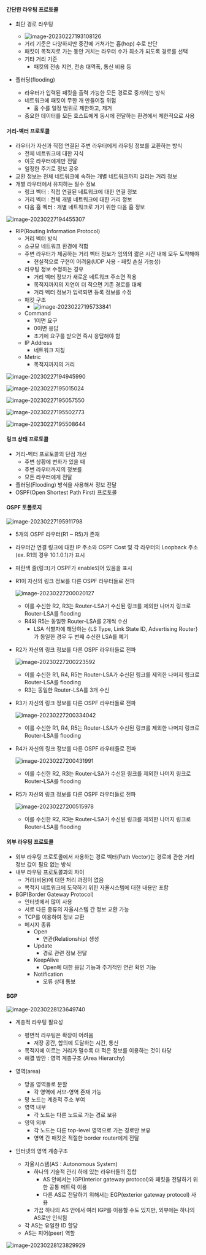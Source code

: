#### 간단한 라우팅 프로토콜

- 최단 경로 라우팅
  - ![image-20230227193108126](../../../../../../AppData/Roaming/Typora/typora-user-images/image-20230227193108126.png)
  - 거리 기준은 다양하지만 중간에 거쳐가는 홉(hop) 수로 판단
  - 패킷이 목적지로 가는 동안 거치는 라우터 수가 최소가 되도록 경로를 선택
  - 기타 거리 기준
    - 패킷의 전송 지연, 전송 대역폭, 통신 비용 등

- 플러딩(flooding)
  - 라우터가 입력된 패킷을 출력 가능한 모든 경로로 중개하는 방식
  - 네트워크에 패킷이 무한 개 만들어질 위험
    - 홉 수를 일정 범위로 제한하고, 제거
  - 중요한 데이터를 모든 호스트에게 동시에 전달하는 환경에서 제한적으로 사용



#### 거리-벡터 프로토콜

- 라우터가 자신과 직접 연결된 주변 라우터에게 라우팅 정보를 교환하는 방식
  - 전체 네트워크에 대한 지식
  - 이웃 라우터에게만 전달
  - 일정한 주기로 정보 공유
- 교환 정보는 전체 네트워크에 속하는 개별 네트워크까지 걸리는 거리 정보
- 개별 라우터에서 유지하는 필수 정보
  - 링크 벡터 : 직접 연결된 네트워크에 대한 연결 정보
  - 거리 벡터 : 전체 개별 네트워크에 대한 거리 정보
  - 다음 홉 벡터 : 개별 네트워크로 가기 위한 다음 홉 정보

![image-20230227194455307](../../../../../../AppData/Roaming/Typora/typora-user-images/image-20230227194455307.png)



- RIP(Routing Information Protocol)
  - 거리 벡터 방식
  - 소규모 네트워크 환경에 적합
  - 주변 라우터가 제공하는 거리 벡터 정보가 임의의 짧은 시간 내에 모두 도착해야
    - 현실적으로 구현이 어려움(UDP 사용 - 패킷 손실 가능성)
  - 라우팅 정보 수정하는 경우
    - 거리 벡터 정보가 새로운 네트워크 주소면 적용
    - 목적지까지의 지연이 더 적으면 기존 경로를 대체
    - 거리 벡터 정보가 입력되면 등록 정보를 수정
  - 패킷 구조
    - ![image-20230227195733841](../../../../../../AppData/Roaming/Typora/typora-user-images/image-20230227195733841.png)
  - Command
    - 1이면 요구
    - 0이면 응답
    - 초기에 요구를 받으면 즉시 응답해야 함
  - IP Address
    - 네트워크 지칭
  - Metric
    - 목적지까지의 거리

![image-20230227194945990](../../../../../../AppData/Roaming/Typora/typora-user-images/image-20230227194945990.png)

![image-20230227195015024](../../../../../../AppData/Roaming/Typora/typora-user-images/image-20230227195015024.png)

![image-20230227195057550](../../../../../../AppData/Roaming/Typora/typora-user-images/image-20230227195057550.png)

![image-20230227195502773](../../../../../../AppData/Roaming/Typora/typora-user-images/image-20230227195502773.png)

![image-20230227195508644](../../../../../../AppData/Roaming/Typora/typora-user-images/image-20230227195508644.png)



#### 링크 상태 프로토콜

- 거리-벡터 프로토콜의 단점 개선
  - 주변 상황에 변화가 있을 때
  - 주변 라우터까지의 정보를
  - 모든 라우터에게 전달
- 플러딩(Flooding) 방식을 사용해서 정보 전달
- OSPF(Open Shortest Path First) 프로토콜



#### OSPF 토폴로지

![image-20230227195911798](../../../../../../AppData/Roaming/Typora/typora-user-images/image-20230227195911798.png)

- 5개의 OSPF 라우터(R1 ~ R5)가 존재
- 라우터간 연결 링크에 대한 IP 주소와 OSPF Cost 및 각 라우터의 Loopback 주소(ex. R1의 경우 10.1.0.1)가 표시
- 파란색 줄(링크)가 OSPF가 enable되어 있음을 표시

- R1이 자신의 링크 정보를 다른 OSPF 라우터들로 전파

  ![image-20230227200020127](../../../../../../AppData/Roaming/Typora/typora-user-images/image-20230227200020127.png)

  - 이를 수신한 R2, R3는 Router-LSA가 수신된 링크를 제외한 나머지 링크로 Router-LSA를 flooding
  - R4와 R5는 동일한 Router-LSA를 2개씩 수신
    - LSA 식별자에 해당하는 {LS Type, Link State ID, Advertising Router}가 동일한 경우 두 번째 수신한 LSA를 폐기

- R2가 자신의 링크 정보를 다른 OSPF 라우터들로 전파

  ![image-20230227200223592](../../../../../../AppData/Roaming/Typora/typora-user-images/image-20230227200223592.png)

  - 이를 수신한 R1, R4, R5는 Router-LSA가 수신된 링크를 제외한 나머지 링크로 Router-LSA를 flooding
  - R3는 동일한 Router-LSA를 3개 수신

- R3가 자신의 링크 정보를 다른 OSPF 라우터들로 전파

  ![image-20230227200334042](../../../../../../AppData/Roaming/Typora/typora-user-images/image-20230227200334042.png)

  - 이를 수신한 R1, R4, R5는 Router-LSA가 수신된 링크를 제외한 나머지 링크로 Router-LSA를 flooding

- R4가 자신의 링크 정보를 다른 OSPF 라우터들로 전파

  ![image-20230227200431991](../../../../../../AppData/Roaming/Typora/typora-user-images/image-20230227200431991.png)

  - 이를 수신한 R2, R3는 Router-LSA가 수신된 링크를 제외한 나머지 링크로 Router-LSA를 flooding

- R5가 자신의 링크 정보를 다른 OSPF 라우터들로 전파

  ![image-20230227200515978](../../../../../../AppData/Roaming/Typora/typora-user-images/image-20230227200515978.png)

  - 이를 수신한 R2, R3는 Router-LSA가 수신된 링크를 제외한 나머지 링크로 Router-LSA를 flooding



#### 외부 라우팅 프로토콜

- 외부 라우팅 프로토콜에서 사용하는 경로 벡터(Path Vector)는 경로에 관한 거리 정보 값이 필요 없는 방식
- 내부 라우팅 프로토콜과의 차이
  - 거리(비용)에 대한 처리 과정이 없음
  - 목적지 네트워크에 도착하기 위한 자율시스템에 대한 내용만 포함
- BGP(Border Gateway Protocol)
  - 인터넷에서 많이 사용
  - 서로 다른 종류의 자율시스템 간 정보 교환 가능
  - TCP를 이용하여 정보 교환
  - 메시지 종류
    - Open
      - 연관(Relationship) 생성
    - Update
      - 경로 관련 정보 전달
    - KeepAlive
      - Open에 대한 응답 기능과 주기적인 연관 확인 기능
    - Notification
      - 오류 상태 통보



#### BGP

![image-20230228123649740](../../../../../../AppData/Roaming/Typora/typora-user-images/image-20230228123649740.png)

- 계층적 라우팅 필요성
  - 평면적 라우팅은 확장이 어려움
    - 저장 공간, 합의에 도달하는 시간, 통신
  - 목적지에 이르는 거리가 멀수록 더 적은 정보를 이용하는 것이 타당
  - 해결 방안 : 영역 계층구조 (Area Hierarchy)
- 영역(area)
  - 망을 영역들로 분할
    - 각 영역에 서브-영역 존재 가능
  - 망 노드는 계층적 주소 부여
  - 영역 내부
    - 각 노드는 다른 노드로 가는 경로 보유
  - 영역 외부
    - 각 노드는 다른 top-level 영역으로 가는 경로만 보유
    - 영역 간 패킷은 적절한 border router에게 전달

- 인터넷의 영역 계층구조
  - 자율시스템(AS : Autonomous System)
    - 하나의 기술적 관리 하에 있는 라우터들의 집합
      - AS 안에서는 IGP(Interior gateway protocol)와 패킷을 전달하기 위한 공통 메트릭 이용
      - 다른 AS로 전달하기 위해서는 EGP(exterior gateway protocol) 사용
    - 가끔 하나의 AS 안에서 여러 IGP를 이용할 수도 있지만, 외부에는 하나의 AS로만 인식됨
  - 각 AS는 유일한 ID 할당
  - AS는 피어(peer) 역할

![image-20230228123829929](../../../../../../AppData/Roaming/Typora/typora-user-images/image-20230228123829929.png)